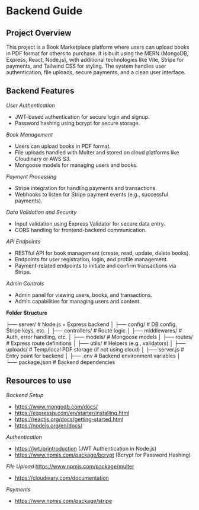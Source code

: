 # Backend Guide

## Project Overview

This project is a Book Marketplace platform where users can upload books in PDF format for others to purchase. It is built using the MERN (MongoDB, Express, React, Node.js), with additional technologies like Vite, Stripe for payments, and Tailwind CSS for styling. The system handles user authentication, file uploads, secure payments, and a clean user interface.

## Backend Features

_User Authentication_

- JWT-based authentication for secure login and signup.
- Password hashing using bcrypt for secure storage.
  
_Book Management_

- Users can upload books in PDF format.
- File uploads handled with Multer and stored on cloud platforms like Cloudinary or AWS S3.
- Mongoose models for managing users and books.

_Payment Processing_

- Stripe integration for handling payments and transactions.
- Webhooks to listen for Stripe payment events (e.g., successful payments).

_Data Validation and Security_

- Input validation using Express Validator for secure data entry.
- CORS handling for frontend-backend communication.

_API Endpoints_

- RESTful API for book management (create, read, update, delete books).
- Endpoints for user registration, login, and profile management.
- Payment-related endpoints to initiate and confirm transactions via Stripe.

_Admin Controls_

- Admin panel for viewing users, books, and transactions.
- Admin capabilities for managing users and content.

**Folder Structure**

├── server/                         # Node.js + Express backend
│   ├── config/                     # DB config, Stripe keys, etc.
│   ├── controllers/                # Route logic
│   ├── middlewares/               # Auth, error handling, etc.
│   ├── models/                     # Mongoose models
│   ├── routes/                    # Express route definitions
│   ├── utils/                      # Helpers (e.g., validators)
│   ├── uploads/                    # Temp/local PDF storage (if not using cloud)
│   ├── server.js                   # Entry point for backend
│   ├── .env                        # Backend environment variables
│   └── package.json                # Backend dependencies

## Resources to use

_Backend Setup_

- https://www.mongodb.com/docs/
- https://expressjs.com/en/starter/installing.html
- https://reactjs.org/docs/getting-started.html
- https://nodejs.org/en/docs/

_Authentication_

- https://jwt.io/introduction (JWT Authentication in Node.js)
- https://www.npmjs.com/package/bcrypt (Bcrypt for Password Hashing)

_File Upload_
https://www.npmjs.com/package/multer

- https://cloudinary.com/documentation

_Payments_

- https://www.npmjs.com/package/stripe